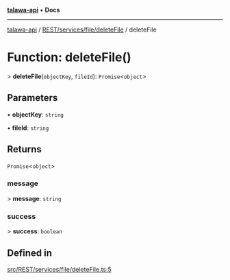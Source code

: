 [**talawa-api**](../../../../../README.md) • **Docs**

***

[talawa-api](../../../../../modules.md) / [REST/services/file/deleteFile](../README.md) / deleteFile

# Function: deleteFile()

\> **deleteFile**(`objectKey`, `fileId`): `Promise`\<`object`\>

## Parameters

• **objectKey**: `string`

• **fileId**: `string`

## Returns

`Promise`\<`object`\>

### message

\> **message**: `string`

### success

\> **success**: `boolean`

## Defined in

[src/REST/services/file/deleteFile.ts:5](https://github.com/PalisadoesFoundation/talawa-api/blob/a6e7ac91b581c9109559657faf0f934f3eb41fe7/src/REST/services/file/deleteFile.ts#L5)
